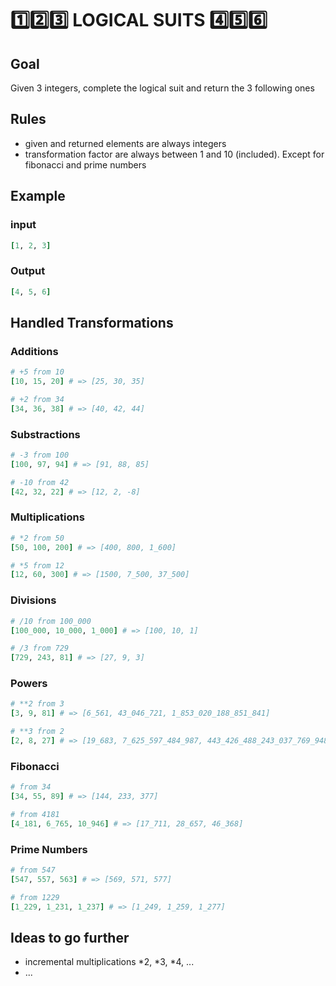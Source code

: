 # 1️⃣2️⃣3️⃣ LOGICAL SUITS 4️⃣5️⃣6️⃣

## Goal

Given 3 integers, complete the logical suit and return the 3 following ones

## Rules
- given and returned elements are always integers
- transformation factor are always between 1 and 10 (included). 
Except for fibonacci and prime numbers

## Example

### input

```ruby
[1, 2, 3]
```

### Output

```ruby
[4, 5, 6]
```

## Handled Transformations

### Additions

```ruby
# +5 from 10 
[10, 15, 20] # => [25, 30, 35] 

# +2 from 34 
[34, 36, 38] # => [40, 42, 44] 
```

### Substractions

```ruby
# -3 from 100
[100, 97, 94] # => [91, 88, 85]

# -10 from 42
[42, 32, 22] # => [12, 2, -8]
```

### Multiplications

```ruby
# *2 from 50
[50, 100, 200] # => [400, 800, 1_600]

# *5 from 12
[12, 60, 300] # => [1500, 7_500, 37_500]
```

### Divisions

```ruby
# /10 from 100_000
[100_000, 10_000, 1_000] # => [100, 10, 1]

# /3 from 729
[729, 243, 81] # => [27, 9, 3]
```

### Powers

```ruby
# **2 from 3
[3, 9, 81] # => [6_561, 43_046_721, 1_853_020_188_851_841]

# **3 from 2
[2, 8, 27] # => [19_683, 7_625_597_484_987, 443_426_488_243_037_769_948_249_630_619_149_892_803]
```

### Fibonacci

```ruby
# from 34
[34, 55, 89] # => [144, 233, 377]

# from 4181
[4_181, 6_765, 10_946] # => [17_711, 28_657, 46_368]
```

### Prime Numbers

```ruby
# from 547
[547, 557, 563] # => [569, 571, 577]

# from 1229
[1_229, 1_231, 1_237] # => [1_249, 1_259, 1_277]
```

## Ideas to go further

- incremental multiplications *2, *3, *4, ...
- ...
